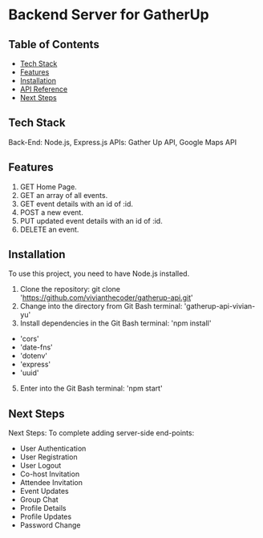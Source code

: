 # Backend Server for GatherUp

## Table of Contents 

- [Tech Stack](#tech-stack)
- [Features](#features)
- [Installation](#installation)
- [API Reference](#api-reference)
- [Next Steps](#next-steps)

## Tech Stack 

Back-End: Node.js, Express.js
APIs: Gather Up API, Google Maps API

## Features

1. GET Home Page.
2. GET an array of all events.
3. GET event details with an id of :id.
4. POST a new event.
5. PUT updated event details with an id of :id.
6. DELETE an event.

## Installation

To use this project, you need to have Node.js installed.

1. Clone the repository: git clone 'https://github.com/vivianthecoder/gatherup-api.git'
2. Change into the directory from Git Bash terminal: 'gatherup-api-vivian-yu'
3. Install dependencies in the Git Bash terminal: 'npm install'
- 'cors'
- 'date-fns'
- 'dotenv'
- 'express'
- 'uuid'
5. Enter into the Git Bash terminal: 'npm start'

## Next Steps
Next Steps:
To complete adding server-side end-points:
- User Authentication
- User Registration
- User Logout
- Co-host Invitation
- Attendee Invitation
- Event Updates
- Group Chat
- Profile Details
- Profile Updates
- Password Change